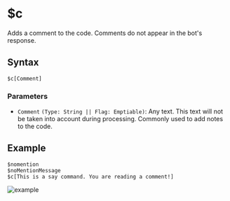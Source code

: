 # $c
Adds a comment to the code. Comments do not appear in the bot's response.

## Syntax
```
$c[Comment]
```

### Parameters 
- `Comment` `(Type: String || Flag: Emptiable)`: Any text. This text will not be taken into account during processing. Commonly used to add notes to the code.

## Example
```
$nomention
$noMentionMessage
$c[This is a say command. You are reading a comment!]
```
![example](https://user-images.githubusercontent.com/69215413/127033510-b61a5806-c1b5-45f3-99d3-c4f932497322.png)
